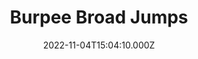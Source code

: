 ---
title: Burpee Broad Jumps
date: 2022-11-04T15:04:10.000Z
description: Articles on how to gain mastery of burpee broad jumps
display: true
---
